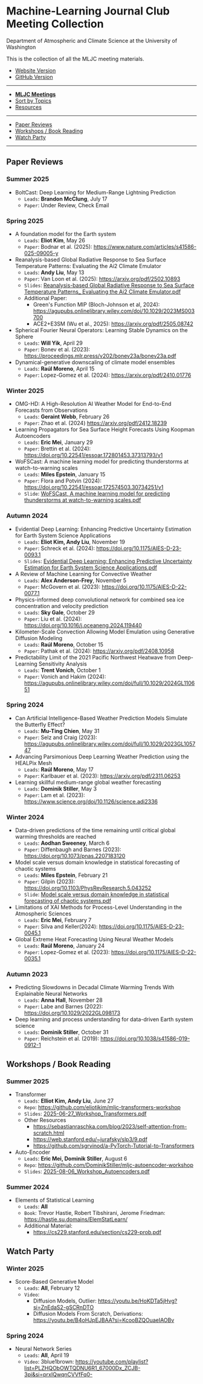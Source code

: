 # Machine-Learning Journal Club Meeting Collection

Department of Atmospheric and Climate Science at the University of Washington

This is the collection of all the MLJC meeting materials.

- [Website Version](https://nightingale-lzh.github.io/UW-Atmos-MLJC/)
- [GitHub Version](https://github.com/Nightingale-LZH/UW-Atmos-MLJC)

***

- [**MLJC Meetings**](./readme.md)
- [Sort by Topics](./sort_by_topics.md)
- [Resources](./recources.md)

***

- [Paper Reviews](./readme.md#paper-reviews)
- [Workshops / Book Reading](./readme.md#workshops--book-reading)
- [Watch Party](./readme.md#watch-party)

***

## Paper Reviews

### Summer 2025

- BoltCast: Deep Learning for Medium-Range Lightning Prediction
  - `Leads`: **Brandon McClung**, July 17
  - `Paper`: Under Review, Check Email

### Spring 2025

- A foundation model for the Earth system
  - `Leads`: **Eliot Kim**, May 26
  - `Paper`: Bodnar et al. (2025): <https://www.nature.com/articles/s41586-025-09005-y>
- Reanalysis-based Global Radiative Response to Sea Surface Temperature Patterns: Evaluating the Ai2 Climate Emulator
  - `Leads`: **Andy Liu**, May 13
  - `Paper`: Van Loon et al. (2025): <https://arxiv.org/pdf/2502.10893>
  - `Slides`: [Reanalysis-based Global Radiative Response to Sea Surface Temperature Patterns_ Evaluating the Ai2 Climate Emulator.pdf](<Spring 2025/Reanalysis-based Global Radiative Response to Sea Surface Temperature Patterns_ Evaluating the Ai2 Climate Emulator.pdf>)
  - Additional Paper:
    - Green's Function MIP (Bloch-Johnson et al, 2024): <https://agupubs.onlinelibrary.wiley.com/doi/10.1029/2023MS003700>
    - ACE2+E3SM (Wu et al., 2025): <https://arxiv.org/pdf/2505.08742>
- Spherical Fourier Neural Operators: Learning Stable Dynamics on the Sphere
  - `Leads`: **Will Yik**, April 29
  - `Paper`: Bonev et al. (2023): <https://proceedings.mlr.press/v202/bonev23a/bonev23a.pdf>
- Dynamical-generative downscaling of climate model ensembles
  - `Leads`: **Raúl Moreno**, April 15
  - `Paper`: Lopez-Gomez et al. (2024): <https://arxiv.org/pdf/2410.01776>

### Winter 2025

- OMG-HD: A High-Resolution AI Weather Model for End-to-End Forecasts from Observations
  - `Leads`: **Geraint Webb**, February 26
  - `Paper`: Zhao et al. (2024) <https://arxiv.org/pdf/2412.18239>
- Learning Propagators for Sea Surface Height Forecasts Using Koopman Autoencoders
  - `Leads`: **Eric Mei**, January 29
  - `Paper`: Brettin et al. (2024): <https://doi.org/10.22541/essoar.172801453.37313793/v1>
- WoFSCast: A machine learning model for predicting thunderstorms at watch-to-warning scales
  - `Leads`: **Miles Epstein**, January 15
  - `Paper`: Flora and Potvin (2024): <https://doi.org/10.22541/essoar.172574503.30734251/v1>
  - `Slide`: [WoFSCast, A machine learning model for predicting thunderstorms at watch-to-warning scales.pdf](<Winter 2025/WoFSCast, A machine learning model for predicting thunderstorms at watch-to-warning scales.pdf>)

### Autumn 2024

- Evidential Deep Learning: Enhancing Predictive Uncertainty Estimation for Earth System Science Applications
  - `Leads`: **Eliot Kim, Andy Liu**, November 19
  - `Paper`: Schreck et al. (2024): <https://doi.org/10.1175/AIES-D-23-0093.1>
  - `Slides`: [Evidential Deep Learning: Enhancing Predictive Uncertainty Estimation for Earth System Science Applications.pdf](<Autumn 2024/Evidential Deep Learning: Enhancing Predictive Uncertainty Estimation for Earth System Science Applications.pdf>)
- A Review of Machine Learning for Convective Weather
  - `Leads`: **Alex Anderson-Frey**, November 5
  - `Paper`: McGovern et al. (2023): <https://doi.org/10.1175/AIES-D-22-0077.1>
- Physics-informed deep convolutional network for combined sea ice concentration and velocity prediction
  - `Leads`: **Sky Gale**, October 29
  - `Paper`: Liu et al. (2024): <https://doi.org/10.1016/j.oceaneng.2024.119440>
- Kilometer-Scale Convection Allowing Model Emulation using Generative Diffusion Modeling
  - `Leads`: **Raúl Moreno**, October 15
  - `Paper`: Pathak et al. (2024): <https://arxiv.org/pdf/2408.10958>
- Predictability Limit of the 2021 Pacific Northwest Heatwave from Deep-Learning Sensitivity Analysis
  - `Leads`: **Trent Vonich**, October 1
  - `Paper`: Vonich and Hakim (2024): <https://agupubs.onlinelibrary.wiley.com/doi/full/10.1029/2024GL110651>

### Spring 2024

- Can Artificial Intelligence-Based Weather Prediction Models Simulate the Butterfly Effect?
  - `Leads`: **Mu-Ting Chien**, May 31
  - `Paper`: Selz and Craig (2023): <https://agupubs.onlinelibrary.wiley.com/doi/full/10.1029/2023GL105747>
- Advancing Parsimonious Deep Learning Weather Prediction using the HEALPix Mesh
  - `Leads`: **Raúl Moreno**, May 17
  - `Paper`: Karlbauer et al. (2023): <https://arxiv.org/pdf/2311.06253>
- Learning skillful medium-range global weather forecasting
  - `Leads`: **Dominik Stiller**, May 3
  - `Paper`: Lam et al. (2023): <https://www.science.org/doi/10.1126/science.adi2336>

### Winter 2024

- Data-driven predictions of the time remaining until critical global warming thresholds are reached
  - `Leads`: **Aodhan Sweeney**, March 6
  - `Paper`: Diffenbaugh and Barnes (2023): <https://doi.org/10.1073/pnas.2207183120>
- Model scale versus domain knowledge in statistical forecasting of chaotic systems
  - `Leads`: **Miles Epstein**, February 21
  - `Paper`: Gilpin (2023): <https://doi.org/10.1103/PhysRevResearch.5.043252>
  - `Slide`: [Model scale versus domain knowledge in statistical forecasting of chaotic systems.pdf](<Winter 2024/Model scale versus domain knowledge in statistical forecasting of chaotic systems.pdf>)
- Limitations of XAI Methods for Process-Level Understanding in the Atmospheric Sciences
  - `Leads`: **Eric Mei**, February 7
  - `Paper`: Silva and Keller(2024): <https://doi.org/10.1175/AIES-D-23-0045.1>
- Global Extreme Heat Forecasting Using Neural Weather Models
  - `Leads`: **Raúl Moreno**, January 24
  - `Paper`: Lopez-Gomez et al. (2023): <https://doi.org/10.1175/AIES-D-22-0035.1>

### Autumn 2023

- Predicting Slowdowns in Decadal Climate Warming Trends With Explainable Neural Networks
  - `Leads`: **Anna Hall**, November 28
  - `Paper`: Labe and Barnes (2022): <https://doi.org/10.1029/2022GL098173>
- Deep learning and process understanding for data-driven Earth system science
  - `Leads`: **Dominik Stiller**, October 31
  - `Paper`: Reichstein et al. (2019): <https://doi.org/10.1038/s41586-019-0912-1>

## Workshops / Book Reading

### Summer 2025

- Transformer
  - `Leads`: **Elliot Kim, Andy Liu**, June 27
  - `Repo`: <https://github.com/eliotjkim/mljc-transformers-workshop>
  - `Slides`: [2025-06-27_Workshop_Transformers.pdf](<Summer 2025/2025-06-27_Workshop_Transformers.pdf>)
  - Other Resources
    - <https://sebastianraschka.com/blog/2023/self-attention-from-scratch.html>
    - <https://web.stanford.edu/~jurafsky/slp3/9.pdf>
    - <https://github.com/sgrvinod/a-PyTorch-Tutorial-to-Transformers>
- Auto-Encoder
  - `Leads`: **Eric Mei, Dominik Stiller**, August 6
  - `Repo`: <https://github.com/DominikStiller/mljc-autoencoder-workshop> 
  - `Slides`: [2025-08-06_Workshop_Autoencoders.pdf](<Summer 2025/2025-08-06_Workshop_Autoencoders.pdf>)

### Summer 2024

- Elements of Statistical Learning
  - `Leads`: **All**
  - `Book`: Trevor Hastie, Robert Tibshirani, Jerome Friedman: <https://hastie.su.domains/ElemStatLearn/>
  - Additional Material: 
    - <https://cs229.stanford.edu/section/cs229-prob.pdf>

## Watch Party

### Winter 2025

- Score-Based Generative Model
  - `Leads`: **All**, February 12
  - `Video`:
    - Diffusion Models, Outlier: <https://youtu.be/HoKDTa5jHvg?si=ZnEdaS2-gSCRnDTO>
    - Diffusion Models From Scratch, Derivations: <https://youtu.be/B4oHJpEJBAA?si=KcooBZQOuaeIAOBv>

### Spring 2024

- Neural Network Series
  - `Leads`: **All**, April 19
  - `Video`: 3blue1brown: <https://youtube.com/playlist?list=PLZHQObOWTQDNU6R1_67000Dx_ZCJB-3pi&si=prxIQwqnCVVfFq0->

